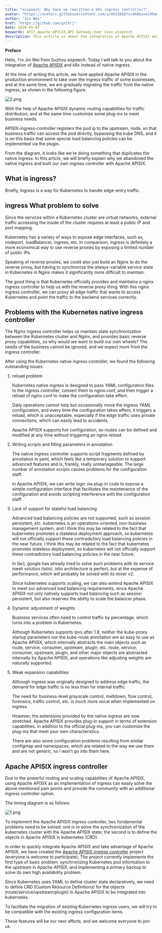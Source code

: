 ```yaml
---
title: "aispeech: Why have we rewritten a k8s ingress controller?"
avatar: "https://avatars.githubusercontent.com/u/4413028?s=460&u=e140a6d2bf19c426da6498b8888edc96509be649&v=4"
author: "Jin Wei"
href: "https://github.com/gxthrj"
date: 2020-05-07 
keywords: API7,Apache APISIX,API Gateway,User Case,aispeech
description: This article is about the integration of Apache APISIX and k8s instead of native ingress.
---
```


**Preface**

Hello, I'm Jin Wei from Suzhou aispeech. Today I will talk to you about the integration of [Apache APISIX](https://github.com/apache/apisix) and k8s instead of native ingress.

At the time of writing this article, we have applied Apache APISIX in the production environment to take over the ingress traffic of some businesses, and at the same time, we are gradually migrating the traffic from the native ingress, as shown in the following figure:

![2.png](https://static.apiseven.com/2020/05/9c662387-7964-4ade-a469-0b7daa06d7f5-image.png)

With the help of Apache APISIX dynamic routing capabilities for traffic distribution, and at the same time customize some plug-ins to meet business needs.

APISIX-ingress-controller registers the pod ip to the upstream, node, so that business traffic can access the pod directly, bypassing the kube DNS, and it is on this basis that some special load balancing policies can be implemented via the plugin.

From the diagram, it looks like we're doing something that duplicates the native ingress. In this article, we will briefly explain why we abandoned the native ingress and built our own ingress controller with Apache APISIX.

## What is ingress?

Briefly, Ingress is a way for Kubernetes to handle edge-entry traffic.

## ingress What problem to solve

Since the services within a Kubernetes cluster are virtual networks, external traffic accessing the inside of the cluster requires at least a public IP and port mapping.

Kubernetes has a variety of ways to expose edge interfaces, such as, nodeport, loadBalancer, ingress, etc. In comparison, ingress is definitely a more economical way to use reverse proxies by exposing a limited number of public IPs.

Speaking of reverse proxies, we could also just build an Nginx to do the reverse proxy, but having to synchronize the always-variable service state in Kubernetes in Nginx makes it significantly more difficult to maintain.

The good thing is that Kubernetes officially provides and maintains a nginx ingress controller to help us with the reverse proxy thing. With this nginx ingress controller, we can proxy all edge traffic that wants to access Kubernetes and point the traffic to the backend services correctly.

## Problems with the Kubernetes native ingress controller

The Nginx ingress controller helps us maintain state synchronization between the Kubernetes cluster and Nginx, and provides basic reverse proxy capabilities, so why would we want to build our own wheels? The needs of the business cannot be ignored, and we expect more from the ingress controller.

After using the Kubernetes native ingress controller, we found the following outstanding issues:

1. reload problem

    Kubernetes native ingress is designed to pass YAML configuration files to the ingress controller, convert them to nginx.conf, and then trigger a reload of nginx.conf to make the configuration take effect.
    
    Daily operations cannot help but occasionally move the ingress YAML configuration, and every time the configuration takes effect, it triggers a reload, which is unacceptable, especially if the edge traffic uses private connections, which can easily lead to accidents.
  
    Apache APISIX supports hot configuration, so routes can be defined and modified at any time without triggering an nginx reload.
  
2. Writing scripts and filling parameters in annotation

    The native ingress controller supports script fragments defined by annotation in yaml, which feels like a temporary solution to support advanced features and is, frankly, really unmanageable. The large number of annotation scripts causes problems for the configuration staff.
  
    In Apache APISIX, we can write logic via plug-in code to expose a simple configuration interface that facilitates the maintenance of the configuration and avoids scripting interference with the configuration staff.

3. Lack of support for stateful load balancing

    Advanced load balancing policies are not supported, such as session persistent, etc. kubernetes is an operations-oriented, non-business management system, and I think this may be related to the fact that kubernetes promotes a stateless deployment approach, so kubernetes will not officially support these contradictory load balancing policies in the near future. I think this may be related to the fact that kubernetes promotes stateless deployment, so kubernetes will not officially support these contradictory load balancing policies in the near future.

    In fact, google has already tried to solve such problems with its service mesh solution (istio). istio architecture is perfect, but at the expense of performance, which will probably be solved with its mixer v2.

    Since kubernetes supports scaling, we can also extend Apache APISIX to meet our advanced load balancing requirements, since Apache APISIX not only natively supports load balancing such as session persistent, but also reserves the ability to scale the balancer phase.

4. Dynamic adjustment of weights

    Business services often need to control traffic by percentage, which turns into a problem in Kubernetes.
    
    Although Kubernetes supports ipvs after 1.8, neither the kube-proxy startup parameters nor the kube-route annotation are as easy to use as Apache APISIX, which internally abstracts the main objects such as route, service, consumer, upstream, plugin, etc. route, service, consumer, upstream, plugin, and other major objects are abstracted internally by Apache APISIX, and operations like adjusting weights are naturally supported.

5. Weak expansion capabilities

    Although ingress was originally designed to address edge traffic, the demand for edge traffic is no less than for internal traffic.
    
    The need for business-level grayscale control, meltdown, flow control, forensics, traffic control, etc. is much more vocal when implemented on ingress.
    
    However, the extensions provided by the native ingress are now stretched. Apache APISIX provides plug-in support in terms of extension capabilities. In addition to the official plug-ins, you can customize the plug-ins that meet your own characteristics.

    There are also some configuration problems resulting from similar configmap and namespaces, which are related to the way we use them and are not generic, so I won't go into them here.

## Apache APISIX ingress controller

Due to the powerful routing and scaling capabilities of Apache APISIX, using Apache APISIX as an implementation of ingress can easily solve the above mentioned pain points and provide the community with an additional ingress controller option.

The timing diagram is as follows:

![1.png](https://static.apiseven.com/2020/05/ef94496d-c0e5-41ff-a56f-a497cdf03218-image.png)

To implement the Apache APISIX ingress controller, two fundamental problems need to be solved: one is to solve the synchronization of the kubernetes cluster with the Apache APISIX state; the second is to define the objects in Apache APISIX in kubernetes (CRD).

In order to quickly integrate Apache APISIX and take advantage of Apache APISIX, we have created the [Apache APISIX ingress controller](https://github.com/apache/apisix-ingress-controller) project (everyone is welcome to participate), The project currently implements the first type of basic problem: synchronizing Kubernetes pod information to the upstream in Apache APISIX, and implementing a primary backup to solve its own high availability problem.

Since Kubernetes uses YAML to define cluster state declaratively, we need to define CRD (Custom Resource Definitions) for the objects (route/service/upstream/plugin) in Apache APISIX to be integrated into kubernetes.

To facilitate the migration of existing Kubernetes ingress users, we will try to be compatible with the existing ingress configuration items.

These features will be our next efforts, and we welcome everyone to join us.
